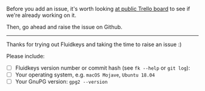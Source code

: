 Before you add an issue, it's worth looking [at public Trello board](https://trello.com/b/dB9j4JaG/fluidkeys?menu=filter&filter=label:BUG) to see if we're already working on it.

Then, go ahead and raise the issue on Github.

----

Thanks for trying out Fluidkeys and taking the time to raise an issue :)

Please include:

- [ ] Fluidkeys version number or commit hash (see `fk --help` or `git log`):
- [ ] Your operating system, e.g. `macOS Mojave`, `Ubuntu 18.04`
- [ ] Your GnuPG version: `gpg2 --version`
